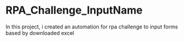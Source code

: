 # RPA_Challenge_InputName
In this project, i created an automation for rpa challenge to input forms based by downloaded excel 
